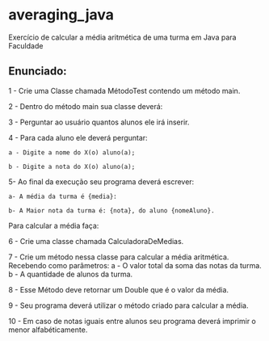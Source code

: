 # averaging_java
Exercício de calcular a média aritmética de uma turma em Java para Faculdade

## Enunciado:

1 - Crie uma Classe chamada MétodoTest contendo um método main.

2 - Dentro do método main sua classe deverá:

3 - Perguntar ao usuário quantos alunos ele irá inserir.

4 - Para cada aluno ele deverá perguntar:

	a - Digite a nome do X(o) aluno(a);
 
	b - Digite a nota do X(o) aluno(a);
 
5- Ao final da execução seu programa deverá escrever:

	a- A média da turma é {media}: 
 
	b- A Maior nota da turma é: {nota}, do aluno {nomeAluno}.
 
Para calcular a média faça:

6 - Crie uma classe chamada CalculadoraDeMedias.

7 - Crie um método nessa classe para calcular a média aritmética. Recebendo como parâmetros: 
	a - O valor total da soma das notas da turma.
	b - A quantidade de alunos da turma.
 
8 - Esse Método deve retornar um Double que é o valor da média.

9 - Seu programa deverá utilizar o método criado para calcular a média.

10 - Em caso de notas iguais entre alunos seu programa deverá imprimir o menor alfabéticamente. 
